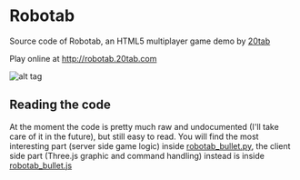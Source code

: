 Robotab
=======
Source code of Robotab, an HTML5 multiplayer game demo by [20tab](http://20tab.com)

Play online at http://robotab.20tab.com

![alt tag](https://raw.github.com/20tab/robotab/tree/master/static/img/screens/screen_one.png)


Reading the code
----------------

At the moment the code is pretty much raw and undocumented (I'll take care of it in the future), but still easy to read. 
You will find the most interesting part (server side game logic) inside [robotab_bullet.py](https://github.com/20tab/robotab/blob/master/robotab_bullet.py), the client side part (Three.js graphic and command handling) instead is inside [robotab_bullet.js](https://github.com/20tab/robotab/blob/master/static/js/robotab_bullet.js)

